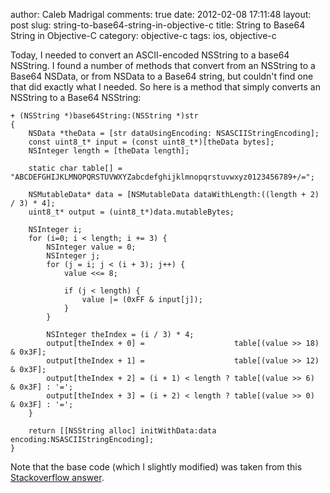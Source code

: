 author: Caleb Madrigal
comments: true
date: 2012-02-08 17:11:48
layout: post
slug: string-to-base64-string-in-objective-c
title: String to Base64 String in Objective-C
category: objective-c
tags: ios, objective-c

Today, I needed to convert an ASCII-encoded NSString to a base64 NSString.  I found a number of methods that convert from an NSString to a Base64 NSData, or from NSData to a Base64 string, but couldn't find one that did exactly what I needed.  So here is a method that simply converts an NSString to a Base64 NSString:

    
    + (NSString *)base64String:(NSString *)str
    {
        NSData *theData = [str dataUsingEncoding: NSASCIIStringEncoding];
        const uint8_t* input = (const uint8_t*)[theData bytes];
        NSInteger length = [theData length];
        
        static char table[] = "ABCDEFGHIJKLMNOPQRSTUVWXYZabcdefghijklmnopqrstuvwxyz0123456789+/=";
        
        NSMutableData* data = [NSMutableData dataWithLength:((length + 2) / 3) * 4];
        uint8_t* output = (uint8_t*)data.mutableBytes;
        
        NSInteger i;
        for (i=0; i < length; i += 3) {
            NSInteger value = 0;
            NSInteger j;
            for (j = i; j < (i + 3); j++) {
                value <<= 8;
                
                if (j < length) {
                    value |= (0xFF & input[j]);
                }
            }
            
            NSInteger theIndex = (i / 3) * 4;
            output[theIndex + 0] =                    table[(value >> 18) & 0x3F];
            output[theIndex + 1] =                    table[(value >> 12) & 0x3F];
            output[theIndex + 2] = (i + 1) < length ? table[(value >> 6)  & 0x3F] : '=';
            output[theIndex + 3] = (i + 2) < length ? table[(value >> 0)  & 0x3F] : '=';
        }
        
        return [[NSString alloc] initWithData:data encoding:NSASCIIStringEncoding];
    }


Note that the base code (which I slightly modified) was taken from this [Stackoverflow answer](http://stackoverflow.com/questions/6006823/how-to-get-base64-nsstring-from-nsdata).

